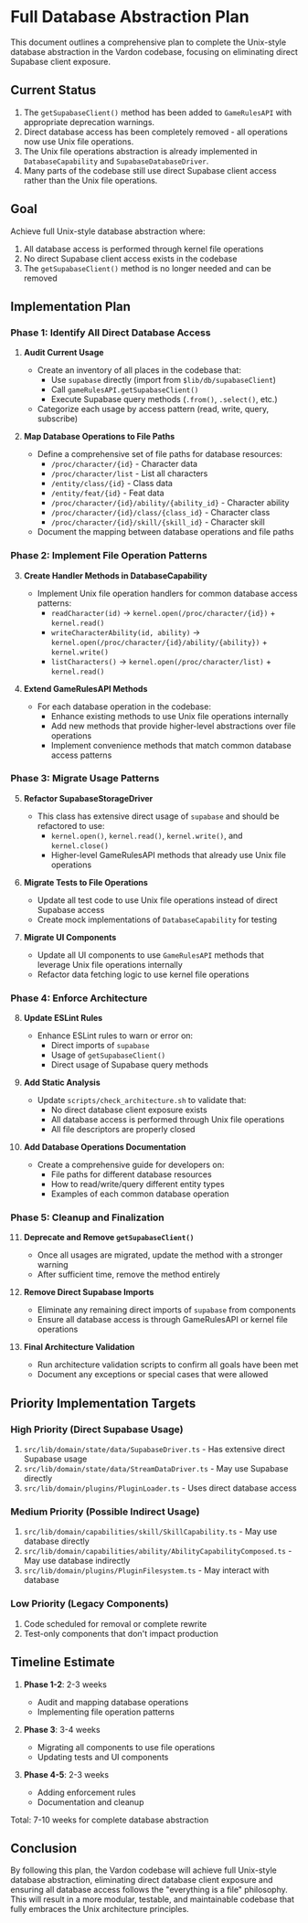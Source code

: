 # Full Database Abstraction Plan

This document outlines a comprehensive plan to complete the Unix-style database abstraction in the Vardon codebase, focusing on eliminating direct Supabase client exposure.

## Current Status

1. The `getSupabaseClient()` method has been added to `GameRulesAPI` with appropriate deprecation warnings.
2. Direct database access has been completely removed - all operations now use Unix file operations.
3. The Unix file operations abstraction is already implemented in `DatabaseCapability` and `SupabaseDatabaseDriver`.
4. Many parts of the codebase still use direct Supabase client access rather than the Unix file operations.

## Goal

Achieve full Unix-style database abstraction where:
1. All database access is performed through kernel file operations
2. No direct Supabase client access exists in the codebase
3. The `getSupabaseClient()` method is no longer needed and can be removed

## Implementation Plan

### Phase 1: Identify All Direct Database Access

1. **Audit Current Usage**
   - Create an inventory of all places in the codebase that:
     - Use `supabase` directly (import from `$lib/db/supabaseClient`)
     - Call `gameRulesAPI.getSupabaseClient()`
     - Execute Supabase query methods (`.from()`, `.select()`, etc.)
   - Categorize each usage by access pattern (read, write, query, subscribe)

2. **Map Database Operations to File Paths**
   - Define a comprehensive set of file paths for database resources:
     - `/proc/character/{id}` - Character data
     - `/proc/character/list` - List all characters
     - `/entity/class/{id}` - Class data
     - `/entity/feat/{id}` - Feat data
     - `/proc/character/{id}/ability/{ability_id}` - Character ability
     - `/proc/character/{id}/class/{class_id}` - Character class
     - `/proc/character/{id}/skill/{skill_id}` - Character skill
   - Document the mapping between database operations and file paths

### Phase 2: Implement File Operation Patterns

3. **Create Handler Methods in DatabaseCapability**
   - Implement Unix file operation handlers for common database access patterns:
     - `readCharacter(id)` → `kernel.open(/proc/character/{id})` + `kernel.read()`
     - `writeCharacterAbility(id, ability)` → `kernel.open(/proc/character/{id}/ability/{ability})` + `kernel.write()`
     - `listCharacters()` → `kernel.open(/proc/character/list)` + `kernel.read()`

4. **Extend GameRulesAPI Methods**
   - For each database operation in the codebase:
     - Enhance existing methods to use Unix file operations internally
     - Add new methods that provide higher-level abstractions over file operations
     - Implement convenience methods that match common database access patterns

### Phase 3: Migrate Usage Patterns

5. **Refactor SupabaseStorageDriver**
   - This class has extensive direct usage of `supabase` and should be refactored to use:
     - `kernel.open()`, `kernel.read()`, `kernel.write()`, and `kernel.close()`
     - Higher-level GameRulesAPI methods that already use Unix file operations

6. **Migrate Tests to File Operations**
   - Update all test code to use Unix file operations instead of direct Supabase access
   - Create mock implementations of `DatabaseCapability` for testing

7. **Migrate UI Components**
   - Update all UI components to use `GameRulesAPI` methods that leverage Unix file operations internally
   - Refactor data fetching logic to use kernel file operations

### Phase 4: Enforce Architecture

8. **Update ESLint Rules**
   - Enhance ESLint rules to warn or error on:
     - Direct imports of `supabase`
     - Usage of `getSupabaseClient()`
     - Direct usage of Supabase query methods

9. **Add Static Analysis**
   - Update `scripts/check_architecture.sh` to validate that:
     - No direct database client exposure exists
     - All database access is performed through Unix file operations
     - All file descriptors are properly closed

10. **Add Database Operations Documentation**
    - Create a comprehensive guide for developers on:
      - File paths for different database resources
      - How to read/write/query different entity types
      - Examples of each common database operation

### Phase 5: Cleanup and Finalization

11. **Deprecate and Remove `getSupabaseClient()`**
    - Once all usages are migrated, update the method with a stronger warning
    - After sufficient time, remove the method entirely

12. **Remove Direct Supabase Imports**
    - Eliminate any remaining direct imports of `supabase` from components
    - Ensure all database access is through GameRulesAPI or kernel file operations

13. **Final Architecture Validation**
    - Run architecture validation scripts to confirm all goals have been met
    - Document any exceptions or special cases that were allowed

## Priority Implementation Targets

### High Priority (Direct Supabase Usage)
1. `src/lib/domain/state/data/SupabaseDriver.ts` - Has extensive direct Supabase usage
2. `src/lib/domain/state/data/StreamDataDriver.ts` - May use Supabase directly
3. `src/lib/domain/plugins/PluginLoader.ts` - Uses direct database access

### Medium Priority (Possible Indirect Usage)
1. `src/lib/domain/capabilities/skill/SkillCapability.ts` - May use database directly
2. `src/lib/domain/capabilities/ability/AbilityCapabilityComposed.ts` - May use database indirectly
3. `src/lib/domain/plugins/PluginFilesystem.ts` - May interact with database

### Low Priority (Legacy Components)
1. Code scheduled for removal or complete rewrite
2. Test-only components that don't impact production

## Timeline Estimate

1. **Phase 1-2**: 2-3 weeks
   - Audit and mapping database operations
   - Implementing file operation patterns

2. **Phase 3**: 3-4 weeks
   - Migrating all components to use file operations
   - Updating tests and UI components

3. **Phase 4-5**: 2-3 weeks
   - Adding enforcement rules
   - Documentation and cleanup

Total: 7-10 weeks for complete database abstraction

## Conclusion

By following this plan, the Vardon codebase will achieve full Unix-style database abstraction, eliminating direct database client exposure and ensuring all database access follows the "everything is a file" philosophy. This will result in a more modular, testable, and maintainable codebase that fully embraces the Unix architecture principles.